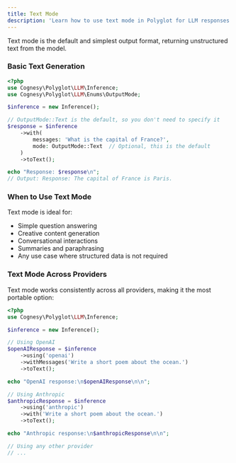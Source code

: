 ```yaml
---
title: Text Mode
description: 'Learn how to use text mode in Polyglot for LLM responses.'
---
```



Text mode is the default and simplest output format, returning unstructured text from the model.

### Basic Text Generation

```php
<?php
use Cognesy\Polyglot\LLM\Inference;
use Cognesy\Polyglot\LLM\Enums\OutputMode;

$inference = new Inference();

// OutputMode::Text is the default, so you don't need to specify it
$response = $inference
    ->with(
        messages: 'What is the capital of France?',
        mode: OutputMode::Text  // Optional, this is the default
    )
    ->toText();

echo "Response: $response\n";
// Output: Response: The capital of France is Paris.
```

### When to Use Text Mode

Text mode is ideal for:
- Simple question answering
- Creative content generation
- Conversational interactions
- Summaries and paraphrasing
- Any use case where structured data is not required

### Text Mode Across Providers

Text mode works consistently across all providers, making it the most portable option:

```php
<?php
use Cognesy\Polyglot\LLM\Inference;

$inference = new Inference();

// Using OpenAI
$openAIResponse = $inference
    ->using('openai')
    ->withMessages('Write a short poem about the ocean.')
    ->toText();

echo "OpenAI response:\n$openAIResponse\n\n";

// Using Anthropic
$anthropicResponse = $inference
    ->using('anthropic')
    ->with('Write a short poem about the ocean.')
    ->toText();

echo "Anthropic response:\n$anthropicResponse\n\n";

// Using any other provider
// ...
```
